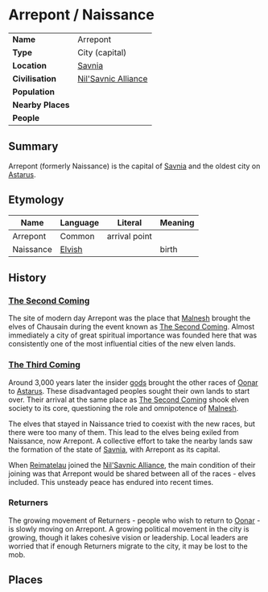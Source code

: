 # Arrepont / Naissance

|||
| --- | --- |
| **Name** | Arrepont | place.4
| **Type** | City (capital) |
| **Location** | [Savnia](../../../civilisations/nilsavnic-alliance/states/savnia.md) |
| **Civilisation** | [Nil'Savnic Alliance](../../../civilisations/nilsavnic-alliance/nilsavnic-alliance.md) |
| **Population** | |
| **Nearby Places** | |
| **People** | |

## Summary

Arrepont (formerly Naissance) is the capital of [Savnia](../../../civilisations/nilsavnic-alliance/states/savnia.md) and the oldest city on [Astarus](../../../celestial-objects/astarus.md).

## Etymology

| Name | Language | Literal | Meaning | 
| --- | --- | --- | --- |
| Arrepont | Common | arrival point ||
| Naissance | [Elvish](../../../languages/elvish.md) || birth |

## History

### [The Second Coming](../../../history/events/the-second-coming.md)

The site of modern day Arrepont was the place that [Malnesh](../../../gods/deities/malnesh.md) brought the elves of Chausain during the event known as [The Second Coming](../../../history/events/the-second-coming.md). Almost immediately a city of great spiritual importance was founded here that was consistently one of the most influential cities of the new elven lands. 

### [The Third Coming](../../../history/events/the-third-coming.md)

Around 3,000 years later the insider [gods](../../../gods/gods.md) brought the other races of [Oonar](../../../celestial-objects/oonar.md) to [Astarus](../../../celestial-objects/astarus.md). These disadvantaged peoples sought their own lands to start over. Their arrival at the same place as [The Second Coming](../../../history/events/the-second-coming.md) shook elven society to its core, questioning the role and omnipotence of [Malnesh](../../../gods/deities/malnesh.md).

The elves that stayed in Naissance tried to coexist with the new races, but there were too many of them. This lead to the elves being exiled from Naissance, now Arrepont. A collective effort to take the nearby lands saw the formation of the state of [Savnia](../../../civilisations/nilsavnic-alliance/states/savnia.md), with Arrepont as its capital.

When [Reimatelau](../../../civilisations/nilsavnic-alliance/states/reimatelau.md) joined the [Nil'Savnic Alliance](../../../civilisations/nilsavnic-alliance/nilsavnic-alliance.md), the main condition of their joining was that Arrepont would be shared between all of the races - elves included. This unsteady peace has endured into recent times.

### Returners

The growing movement of Returners - people who wish to return to [Oonar](../../../celestial-objects/oonar.md) - is slowly moving on Arrepont. A growing political movement in the city is growing, though it lakes cohesive vision or leadership. Local leaders are worried that if enough Returners migrate to the city, it may be lost to the mob.

## Places
